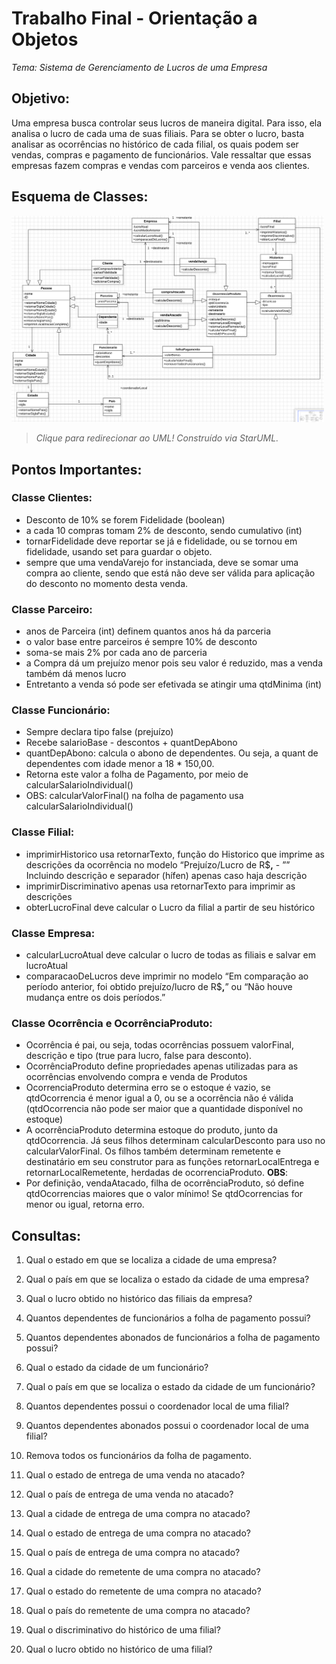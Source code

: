 # Trabalho Final - Orientação a Objetos
_Tema: Sistema de Gerenciamento de Lucros de uma Empresa_

## Objetivo: 
Uma empresa busca controlar seus lucros de maneira digital. Para isso, ela analisa o lucro de cada uma de suas filiais. Para se obter o lucro, basta analisar as ocorrências no histórico de cada filial, os quais podem ser vendas, compras e pagamento de funcionários. Vale ressaltar que essas empresas fazem compras e vendas com parceiros e venda aos clientes.

## Esquema de Classes:
<a href="https://github.com/tetenc555/trabOrientObj/blob/main/classes.mdj"><img src="https://github.com/tetenc555/trabOrientObj/blob/main/printUML.png" width="500px" height="auto" /></a>
>_Clique para redirecionar ao UML! Construído via StarUML._

## Pontos Importantes:

### Classe Clientes:
* Desconto de 10% se forem Fidelidade (boolean)
* a cada 10 compras tomam 2% de desconto, sendo cumulativo (int)
* tornarFidelidade deve reportar se já e fidelidade, ou se tornou em fidelidade, usando set para guardar o objeto.
* sempre que uma vendaVarejo for instanciada, deve se somar uma compra ao cliente, sendo que está não deve ser válida para aplicação do desconto no momento desta venda.
### Classe Parceiro:
* anos de Parceira (int) definem quantos anos há da parceria
* o valor base entre parceiros é sempre 10% de desconto
* soma-se mais 2% por cada ano de parceria
* a Compra dá um prejuízo menor pois seu valor é reduzido, mas a venda também dá menos lucro
* Entretanto a venda só pode ser efetivada se atingir uma qtdMinima (int)
### Classe Funcionário:
* Sempre declara tipo false (prejuízo)
* Recebe salarioBase - descontos + quantDepAbono
* quantDepAbono: calcula o abono de dependentes. Ou seja, a quant de dependentes com idade menor a 18 * 150,00.
* Retorna este valor a folha de Pagamento, por meio de calcularSalarioIndividual()
* OBS: calcularValorFinal() na folha de pagamento usa calcularSalarioIndividual()
### Classe Filial:
- imprimirHistorico usa retornarTexto, função do Historico que imprime as descrições da ocorrência no modelo “Prejuízo/Lucro de R$**,** - ”” Incluindo descrição e separador (hífen) apenas caso haja descrição
- imprimirDiscriminativo apenas usa retornarTexto para imprimir as descrições
- obterLucroFinal deve calcular o Lucro da filial a partir de seu histórico
### Classe Empresa:
- calcularLucroAtual deve calcular o lucro de todas as filiais e salvar em lucroAtual
- comparacaoDeLucros deve imprimir no modelo “Em comparação ao período anterior, foi obtido prejuízo/lucro de R$**,**” ou “Não houve mudança entre os dois períodos.”
### Classe Ocorrência e OcorrênciaProduto:
* Ocorrência é pai, ou seja, todas ocorrências possuem valorFinal, descrição e tipo (true para lucro, false para desconto).
* OcorrênciaProduto define propriedades apenas utilizadas para as ocorrências envolvendo compra e venda de Produtos
* OcorrenciaProduto determina erro se o estoque é vazio, se qtdOcorrencia é menor igual a 0, ou se a ocorrência não é válida (qtdOcorrencia não pode ser maior que a quantidade disponível no estoque)
* A ocorrênciaProduto determina estoque do produto, junto da qtdOcorrencia. Já seus filhos determinam calcularDesconto para uso no calcularValorFinal. Os filhos também determinam remetente e destinatário em seu construtor para as funções retornarLocalEntrega e retornarLocalRemetente, herdadas de ocorrenciaProduto.
**OBS**: 
* Por definição, vendaAtacado, filha de ocorrênciaProduto, só define qtdOcorrencias maiores que o valor mínimo! Se qtdOcorrencias for menor ou igual, retorna erro. 


## Consultas:


1) Qual o estado em que se localiza a cidade de uma empresa?

2) Qual o país em que se localiza o estado da cidade de uma empresa?

3) Qual o lucro obtido no histórico das filiais da empresa?

4) Quantos dependentes de funcionários a folha de pagamento possui?

5) Quantos dependentes abonados de funcionários a folha de pagamento possui?

6) Qual o estado da cidade de um funcionário? 

7) Qual o país em que se localiza o estado da cidade de um funcionário?

8) Quantos dependentes possui o coordenador local de uma filial?

9) Quantos dependentes abonados possui o coordenador local de uma filial? 

10) Remova todos os funcionários da folha de pagamento.

11) Qual o estado de entrega de uma venda no atacado?

12) Qual o país de entrega de uma venda no atacado?

13) Qual a cidade de entrega de uma compra no atacado?

14) Qual o estado de entrega de uma compra no atacado?

15) Qual o país de entrega de uma compra no atacado?

16) Qual a cidade do remetente de uma compra no atacado?

17) Qual o estado do remetente de uma compra no atacado?

18) Qual o país do remetente de uma compra no atacado?

19) Qual o discriminativo do histórico de uma filial?

20) Qual o lucro obtido no histórico de uma filial? 


